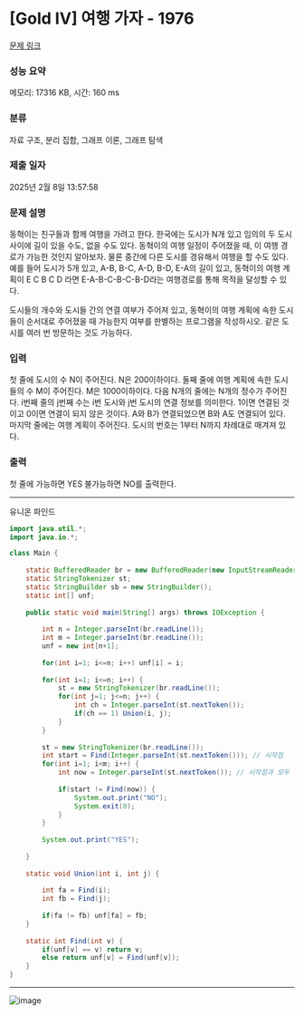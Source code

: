 # [Gold IV] 여행 가자 - 1976 

[문제 링크](https://www.acmicpc.net/problem/1976) 

### 성능 요약

메모리: 17316 KB, 시간: 160 ms

### 분류

자료 구조, 분리 집합, 그래프 이론, 그래프 탐색

### 제출 일자

2025년 2월 8일 13:57:58

### 문제 설명

<p>동혁이는 친구들과 함께 여행을 가려고 한다. 한국에는 도시가 N개 있고 임의의 두 도시 사이에 길이 있을 수도, 없을 수도 있다. 동혁이의 여행 일정이 주어졌을 때, 이 여행 경로가 가능한 것인지 알아보자. 물론 중간에 다른 도시를 경유해서 여행을 할 수도 있다. 예를 들어 도시가 5개 있고, A-B, B-C, A-D, B-D, E-A의 길이 있고, 동혁이의 여행 계획이 E C B C D 라면 E-A-B-C-B-C-B-D라는 여행경로를 통해 목적을 달성할 수 있다.</p>

<p>도시들의 개수와 도시들 간의 연결 여부가 주어져 있고, 동혁이의 여행 계획에 속한 도시들이 순서대로 주어졌을 때 가능한지 여부를 판별하는 프로그램을 작성하시오. 같은 도시를 여러 번 방문하는 것도 가능하다.</p>

### 입력 

 <p>첫 줄에 도시의 수 N이 주어진다. N은 200이하이다. 둘째 줄에 여행 계획에 속한 도시들의 수 M이 주어진다. M은 1000이하이다. 다음 N개의 줄에는 N개의 정수가 주어진다. i번째 줄의 j번째 수는 i번 도시와 j번 도시의 연결 정보를 의미한다. 1이면 연결된 것이고 0이면 연결이 되지 않은 것이다. A와 B가 연결되었으면 B와 A도 연결되어 있다. 마지막 줄에는 여행 계획이 주어진다. 도시의 번호는 1부터 N까지 차례대로 매겨져 있다.</p>

### 출력 

 <p>첫 줄에 가능하면 YES 불가능하면 NO를 출력한다.</p>

---

유니온 파인드

```java
import java.util.*;
import java.io.*;

class Main {
    
    static BufferedReader br = new BufferedReader(new InputStreamReader(System.in));
    static StringTokenizer st;
    static StringBuilder sb = new StringBuilder();
    static int[] unf;
    
    public static void main(String[] args) throws IOException {
        
        int n = Integer.parseInt(br.readLine());
        int m = Integer.parseInt(br.readLine());
        unf = new int[n+1];
        
        for(int i=1; i<=n; i++) unf[i] = i;
        
        for(int i=1; i<=n; i++) {
            st = new StringTokenizer(br.readLine());
            for(int j=1; j<=n; j++) {
                int ch = Integer.parseInt(st.nextToken());
                if(ch == 1) Union(i, j);
            }
        }
        
        st = new StringTokenizer(br.readLine());
        int start = Find(Integer.parseInt(st.nextToken())); // 시작점
        for(int i=1; i<m; i++) {
            int now = Integer.parseInt(st.nextToken()); // 시작점과 모두 연결돼있어야함
            
            if(start != Find(now)) {
                System.out.print("NO");
                System.exit(0);
            }
        }
        
        System.out.print("YES");
        
    } 
    
    static void Union(int i, int j) {
        
        int fa = Find(i);
        int fb = Find(j);
        
        if(fa != fb) unf[fa] = fb;
    }
    
    static int Find(int v) {
        if(unf[v] == v) return v;
        else return unf[v] = Find(unf[v]);
    }
}


```

---

![image](https://github.com/user-attachments/assets/8f5358d9-477b-400e-8003-e6bd0ff25925)
